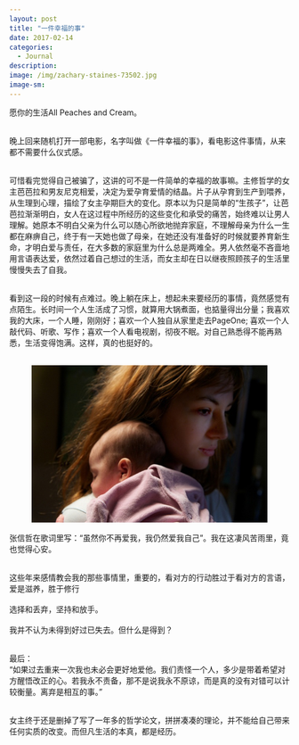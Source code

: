 ```yaml
---
layout: post
title: "一件幸福的事"
date: 2017-02-14
categories:
  - Journal
description:
image: /img/zachary-staines-73502.jpg
image-sm:
---
```

愿你的生活All Peaches and Cream。<br/><br/>

晚上回来随机打开一部电影，名字叫做《一件幸福的事》，看电影这件事情，从来都不需要什么仪式感。<br/><br/>

可惜看完觉得自己被骗了，这讲的可不是一件简单的幸福的故事嘛。主修哲学的女主芭芭拉和男友尼克相爱，决定为爱孕育爱情的结晶。片子从孕育到生产到喂养，从生理到心理，描绘了女主孕期巨大的变化。原本以为只是简单的“生孩子”，让芭芭拉渐渐明白，女人在这过程中所经历的这些变化和承受的痛苦，始终难以让男人理解。她原本不明白父亲为什么可以随心所欲地抛弃家庭，不理解母亲为什么一生都在麻痹自己，终于有一天她也做了母亲，在她还没有准备好的时候就要养育新生命，才明白爱与责任，在大多数的家庭里为什么总是两难全。男人依然毫不吝啬地用言语表达爱，依然过着自己想过的生活，而女主却在日以继夜照顾孩子的生活里慢慢失去了自我。<br/><br/>

看到这一段的时候有点难过。晚上躺在床上，想起未来要经历的事情，竟然感觉有点陌生。长时间一个人生活成了习惯，就算用大锅煮面，也掂量得出分量；我喜欢我的大床，一个人睡，刚刚好；喜欢一个人独自从家里走去PageOne; 喜欢一个人敲代码、听歌、写作；喜欢一个人看电视剧，彻夜不眠。对自己熟悉得不能再熟悉，生活变得饱满。这样，真的也挺好的。<br/><br/>

<figure>
  <img src="/img/p38623090.jpg" alt=""/>
</figure>

张信哲在歌词里写：“虽然你不再爱我，我仍然爱我自己”。我在这凄风苦雨里，竟也觉得心安。<br/><br/>

这些年来感情教会我的那些事情里，重要的，看对方的行动胜过于看对方的言语，爱是滋养，胜于修行<br/><br/>
选择和丢弃，坚持和放手。<br/><br/>
我并不认为未得到好过已失去。但什么是得到？<br/><br/>

最后：<br/>
“如果过去重来一次我也未必会更好地爱他。我们责怪一个人，多少是带着希望对方醒悟改正的心。若我永不责备，那不是说我永不原谅，而是真的没有对错可以计较衡量。离弃是相互的事。” <br/><br/>

女主终于还是删掉了写了一年多的哲学论文，拼拼凑凑的理论，并不能给自己带来任何实质的改变。而但凡生活的本真，都是经历。
